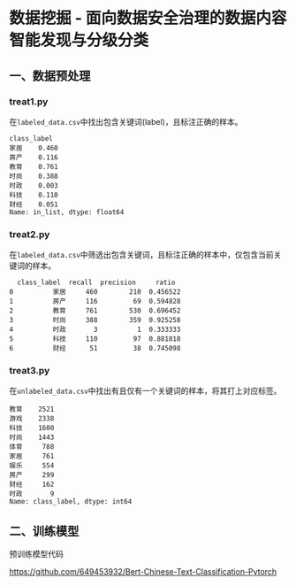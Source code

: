 # 数据挖掘 - 面向数据安全治理的数据内容智能发现与分级分类

## 一、数据预处理

### treat1.py

在`labeled_data.csv`中找出包含关键词(label)，且标注正确的样本。

```
class_label
家居    0.460
房产    0.116
教育    0.761
时尚    0.388
时政    0.003
科技    0.110
财经    0.051
Name: in_list, dtype: float64
```

### treat2.py

在`labeled_data.csv`中筛选出包含关键词，且标注正确的样本中，仅包含当前关键词的样本。

```
  class_label  recall  precision     ratio
0          家居     460        210  0.456522
1          房产     116         69  0.594828
2          教育     761        530  0.696452
3          时尚     388        359  0.925258
4          时政       3          1  0.333333
5          科技     110         97  0.881818
6          财经      51         38  0.745098
```

### treat3.py

在`unlabeled_data.csv`中找出有且仅有一个关键词的样本，将其打上对应标签。

```
教育    2521
游戏    2338
科技    1600
时尚    1443
体育     788
家居     761
娱乐     554
房产     299
财经     162
时政       9
Name: class_label, dtype: int64
```

## 二、训练模型

预训练模型代码

https://github.com/649453932/Bert-Chinese-Text-Classification-Pytorch

